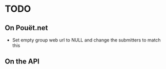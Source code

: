 # TODO

## On Pouët.net

- Set empty group web url to NULL and change the submitters to match this

## On the API

